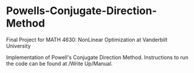# Powells-Conjugate-Direction-Method  
Final Project for MATH 4630: NonLinear Optimization at Vanderbilt University  
  
Implementation of Powell's Conjugate Direction Method. Instructions to run the code can be found at /Write Up/Manual.
